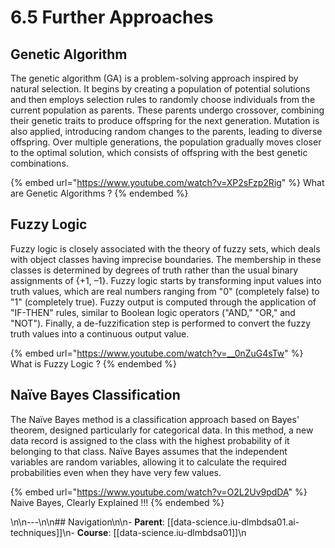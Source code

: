 # 6.5 Further Approaches

## Genetic Algorithm

The genetic algorithm (GA) is a problem-solving approach inspired by natural selection. It begins by creating a population of potential solutions and then employs selection rules to randomly choose individuals from the current population as parents. These parents undergo crossover, combining their genetic traits to produce offspring for the next generation. Mutation is also applied, introducing random changes to the parents, leading to diverse offspring. Over multiple generations, the population gradually moves closer to the optimal solution, which consists of offspring with the best genetic combinations.

{% embed url="https://www.youtube.com/watch?v=XP2sFzp2Rig" %}
What are Genetic Algorithms ?
{% endembed %}

## Fuzzy Logic

Fuzzy logic is closely associated with the theory of fuzzy sets, which deals with object classes having imprecise boundaries. The membership in these classes is determined by degrees of truth rather than the usual binary assignments of {+1, –1}. Fuzzy logic starts by transforming input values into truth values, which are real numbers ranging from "0" (completely false) to "1" (completely true). Fuzzy output is computed through the application of "IF-THEN" rules, similar to Boolean logic operators ("AND," "OR," and "NOT"). Finally, a de-fuzzification step is performed to convert the fuzzy truth values into a continuous output value.

{% embed url="https://www.youtube.com/watch?v=__0nZuG4sTw" %}
What is Fuzzy Logic ?
{% endembed %}

## Naïve Bayes Classification

The Naïve Bayes method is a classification approach based on Bayes' theorem, designed particularly for categorical data. In this method, a new data record is assigned to the class with the highest probability of it belonging to that class. Naïve Bayes assumes that the independent variables are random variables, allowing it to calculate the required probabilities even when they have very few values.

{% embed url="https://www.youtube.com/watch?v=O2L2Uv9pdDA" %}
Naive Bayes, Clearly Explained !!!
{% endembed %}

\n\n---\n\n## Navigation\n\n- **Parent**: [[data-science.iu-dlmbdsa01.ai-techniques]]\n- **Course**: [[data-science.iu-dlmbdsa01]]\n